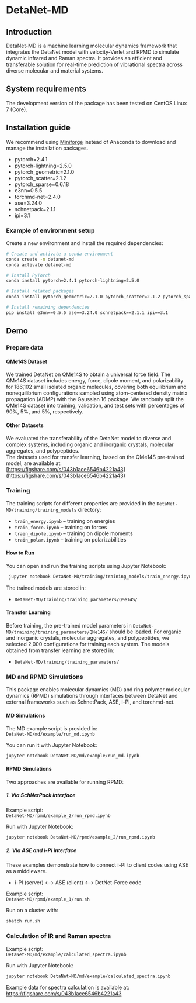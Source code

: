 # DetaNet-MD
## Introduction
DetaNet-MD is a machine learning molecular dynamics framework that integrates the DetaNet model with velocity-Verlet and RPMD to simulate dynamic infrared and Raman spectra. It provides an efficient and transferable solution for real-time prediction of vibrational spectra across diverse molecular and material systems.
## System requirements
The development version of the package has been tested on CentOS Linux 7 (Core).
## Installation guide

We recommend using [Miniforge](https://github.com/conda-forge/miniforge/) instead of Anaconda to download and manage the installation packages.

- pytorch=2.4.1  
- pytorch-lightning=2.5.0  
- pytorch_geometric=2.1.0  
- pytorch_scatter=2.1.2  
- pytorch_sparse=0.6.18  
- e3nn=0.5.5  
- torchmd-net=2.4.0  
- ase=3.24.0  
- schnetpack=2.1.1  
- ipi=3.1  

### Example of environment setup

Create a new environment and install the required dependencies:

```bash
# Create and activate a conda environment
conda create -n detanet-md 
conda activate detanet-md

# Install PyTorch 
conda install pytorch=2.4.1 pytorch-lightning=2.5.0 

# Install related packages
conda install pytorch_geometric=2.1.0 pytorch_scatter=2.1.2 pytorch_sparse=0.6.18 torchmd-net=2.4.0

# Install remaining dependencies
pip install e3nn==0.5.5 ase==3.24.0 schnetpack==2.1.1 ipi==3.1 
```
## Demo
### Prepare data
#### QMe14S Dataset 
We trained DetaNet on [QMe14S](https://figshare.com/s/889262a4e999b5c9a5b3) to obtain a universal force field. The QMe14S dataset includes energy, force, dipole moment, and polarizability for 186,102 small isolated organic molecules, covering both equilibrium and nonequilibrium configurations sampled using atom-centered density matrix propagation (ADMP) with the Gaussian 16 package. We randomly split the QMe14S dataset into training, validation, and test sets with percentages of 90%, 5%, and 5%, respectively.
#### Other Datasets 
We evaluated the transferability of the DetaNet model to diverse and complex systems, including organic and inorganic crystals, molecular aggregates, and polypeptides.  
The datasets used for transfer learning, based on the QMe14S pre-trained model, are available at:  
[https://figshare.com/s/043b1ace6546b4221a43](https://figshare.com/s/043b1ace6546b4221a43)

### Training
The training scripts for different properties are provided in the `DetaNet-MD/training/training_models` directory:

- `train_energy.ipynb` – training on energies  
- `train_force.ipynb` – training on forces  
- `train_dipole.ipynb` – training on dipole moments  
- `train_polar.ipynb` – training on polarizabilities  

#### How to Run
You can open and run the training scripts using Jupyter Notebook:

```bash
 jupyter notebook DetaNet-MD/training/training_models/train_energy.ipynb
```
The trained models are stored in:

- `DetaNet-MD/training/training_parameters/QMe14S/`
  
#### Transfer Learning 
Before training, the pre-trained model parameters in  `DetaNet-MD/training/training_parameters/QMe14S/` should be loaded. For organic and inorganic crystals, molecular aggregates, and polypeptides, we selected 2,000 configurations for training each system.
The models obtained from transfer learning are stored in: 

- `DetaNet-MD/training/training_parameters/`
  
### MD and RPMD Simulations

This package enables molecular dynamics (MD) and ring polymer molecular dynamics (RPMD) simulations through interfaces between DetaNet and external frameworks such as SchnetPack, ASE, i-PI, and torchmd-net.

#### MD Simulations
The MD example script is provided in:  
`DetaNet-MD/md/example/run_md.ipynb`  

You can run it with Jupyter Notebook:

```bash
jupyter notebook DetaNet-MD/md/example/run_md.ipynb
```
#### RPMD Simulations
Two approaches are available for running RPMD:

##### 1. Via SchNetPack interface

Example script:  
`DetaNet-MD/rpmd/example_2/run_rpmd.ipynb`  

Run with Jupyter Notebook:
```bash
jupyter notebook DetaNet-MD/rpmd/example_2/run_rpmd.ipynb
```
##### 2. Via ASE and i-PI interface
These examples demonstrate how to connect i-PI to client codes using ASE as a middleware.  

- i-PI (server) ⟷ ASE (client) ⟷ DetNet-Force code  

Example script:  
`DetaNet-MD/rpmd/example_1/run.sh`  

Run on a cluster with:
```bash
sbatch run.sh
```
### Calculation of IR and Raman spectra
Example script:  
`DetaNet-MD/md/example/calculated_spectra.ipynb`  

Run with Jupyter Notebook:
```bash
jupyter notebook DetaNet-MD/md/example/calculated_spectra.ipynb
```
Example data for spectra calculation is available at: https://figshare.com/s/043b1ace6546b4221a43
